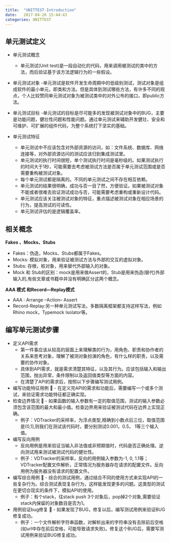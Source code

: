 ```yaml
---
title:  "UNITTEST-Introduction"
date:   2017-04-26 15:44:43
categories: UNITTEST
---
```


## **单元测试定义**

- 单元测试概念

	- 单元测试(Unit test)是一段自动化的代码，用来调用被测试的类中的方法，而后验证基于该方法逻辑行为的一些假设。

- 单元测试对象
	-单元测试是软件开发生命周期中的低级别测试，测试对象是组成软件的最小单元，即类和方法。但是具体到测试哪些方法，有许多不同的观点，个人比较赞同单元测试对象为被测试类中的对外公布的接口，即public方法。	

- 单元测试目标
	-单元测试的目标是尽可能多的发现被测试对象中的BUG，主要是功能问题，健壮性问题和性能问题。通过单元测试来辅助开发健壮、安全和可维护、可扩展的组件代码，为整个系统打下坚实的基础。

- 单元测试特征
	- 单元测试中不应该包含对外部资源的访问，如：文件系统、数据库、网络连接等，对外部资源访问的测试应该归到集成测试里。
	- 单元测试的执行时间很短，单个测试执行时间是毫秒级的。如果测试执行的时间大于1秒，可能需要去考虑被测试方法是否属于单元测试范围或是否需要重构被测试对象。
	- 每个单元测试都是隔离的。不同的单元测试之间不存在相互依赖。
	- 单元测试的结果很明确，成功与否一目了然，方便验证。如果被测试对象不能或者很难去验证测试成功与否，可能需要考虑重构或重新设计代码。
	- 单元测试应该关注被测试对象的特征，重点描述被测试对象在相应场景的行为，提高测试的可读性。
	- 单元测试评估的是逻辑覆盖率。

## **相关概念**

**Fakes 、Mocks、Stubs**

- Fakes：伪造，Mocks、Stubs都属于Fakes。
- Mocks: 模拟对象，用来验证被测试方法与外部的交互的虚拟对象。
- Stubs: 存根，桩对象，用来替代外部输入的对象。
- Mock 和 Stub的区别：mock是用来做Assert的，Stub是用来伪造(替代)外部输入的,有些文章或书籍中并没有明确区分这两个概念。

**AAA 模式 和Record—Replay模式**
- AAA : Arrange –Action– Assert
- Record-Replay:另一种单元测试写法，多数隔离框架都支持这样写法，例如Rhino mock，Typemock Isolator等。

## **编写单元测试步骤**

- 定义API需求
	- 第一件事应该从较高的层面上来理解类的行为，用角色、职责和协作者的关系来思考对象，理解了被测对象扮演的角色，有什么样的职责，以及需要的协作对象。
	- 具体到API需求，就是需求清楚其特征，以及其行为。应该包括输入和输出范围，抛出异常，条件限制以及返回值类型等方面的内容。
	- 在清楚了API的需求后，按照以下步骤编写测试用例。
- 编写功能特征用例
	- 在定义完API的需求和功能后，需要编写一个或多个测试，来验证需求功能特征都正确实现。
- 检查边界情况
	- 如果函数的输入参数有一定的取值范围，测试的输入参数必须包含该范围的最大和最小值。检查边界用来验证被测试代码在边界上实现正确。
	- 例子：VDTracker的采样率，为浮点类型,精确到小数点后三位，取值范围是(0,1],则我们在测试该代码时，要分别测试0.001，0.5， 1等三个输入值。
- 编写反向用例
	- 反向用例是用来验证当输入非法值或非预期值时，代码是否正确处理。逆向测试用来测试被测试代码的健壮性。
	- 例子：VDTracker的采样率，反向的用例输入参数为-1, 0, 1.1等；VDTracker配置文件解析，正常情况为服务器存在请求的配置文件。反向用例为服务器没有请求的配置文件。
- 编写综合用例
	- 综合的测试用例，通过结合不同的使用方式来实现API的一些复杂行为。综合测试表现复杂行为，这样能发现更多的问题。这类型的测试在更切合现实的条件下，模拟API的使用。
	- 例子：有个stack，往stack push 3个对象后，pop掉2个对象,需要验证stack内保留的对象数目是否为1。
- 用例验证bug修复
	- 如果发现了BUG，修复以后，编写测试用例来验证BUG修复成功。
	- 例子：一个文件解析字符串函数，对解析出来的字符串没有去除前后空格(如url中存在前后空格，可能导致请求失败)。修复这个BUG后，需要写测试用例来验证BUG修复成功。

